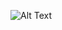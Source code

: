 ![Alt Text](https://64.media.tumblr.com/67af2f77e6caa13ef3c104a49410e85e/4d8d5b4da183fd5f-26/s1280x1920/3090e04c3cd2b948db949dd67ea3de536a7eddfa.gifv)

